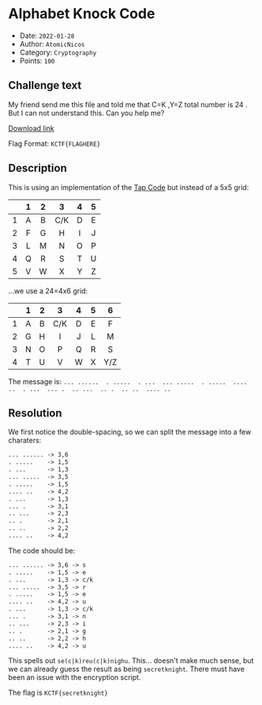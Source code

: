# Alphabet Knock Code

- Date: `2022-01-28`
- Author: `AtomicNicos`
- Category: `Cryptography`
- Points: `100`

## Challenge text

My friend send me this file and told me that C=K ,Y=Z total number is 24 . But I can not understand this. Can you help me?

[Download link](https://kctf2022.nstechvalley.com/knight-ctf-2022-challenges/Cryptography/AlphabetknockCode/knock.txt)

Flag Format: `KCTF{FLAGHERE}`

## Description

This is using an implementation of the [Tap Code](https://en.wikipedia.org/wiki/Tap_code) but instead of a 5x5 grid:

|   | 1 | 2 |  3  | 4 | 5 |
|:-:|:-:|:-:|:---:|:-:|:-:|
| 1 | A | B | C/K | D | E |
| 2 | F | G |  H  | I | J |
| 3 | L | M |  N  | O | P |
| 4 | Q | R |  S  | T | U |
| 5 | V | W |  X  | Y | Z |

...we use a 24=4x6 grid:

|   | 1 | 2 |  3  | 4 | 5 | 6   |
|:-:|:-:|:-:|:---:|:-:|:-:|:---:|
| 1 | A | B | C/K | D | E | F   |
| 2 | G | H |  I  | J | L | M   |
| 3 | N | O |  P  | Q | R | S   |
| 4 | T | U |  V  | W | X | Y/Z |

The message is: `... ......  . .....  . ...  ... .....  . .....  .... ..  . ...  ... .  .. ...  .. .  .. ..  .... ..`

## Resolution

We first notice the double-spacing, so we can split the message into a few charaters:

```txt
... ...... -> 3,6
. .....    -> 1,5
. ...      -> 1,3
... .....  -> 3,5
. .....    -> 1,5
.... ..    -> 4,2
. ...      -> 1,3
... .      -> 3,1
.. ...     -> 2,3
.. .       -> 2,1
.. ..      -> 2,2
.... ..    -> 4,2
```

The code should be:

```txt
... ...... -> 3,6 -> s
. .....    -> 1,5 -> e
. ...      -> 1,3 -> c/k
... .....  -> 3,5 -> r
. .....    -> 1,5 -> e
.... ..    -> 4,2 -> u
. ...      -> 1,3 -> c/k
... .      -> 3,1 -> n
.. ...     -> 2,3 -> i
.. .       -> 2,1 -> g
.. ..      -> 2,2 -> h
.... ..    -> 4,2 -> u
```

This spells out `se(c|k)reu(c|k)nighu`. This... doesn't make much sense, but we can already guess the result as being `secretknight`. There must have been an issue with the encryption script.

The flag is `KCTF{secretknight}`
